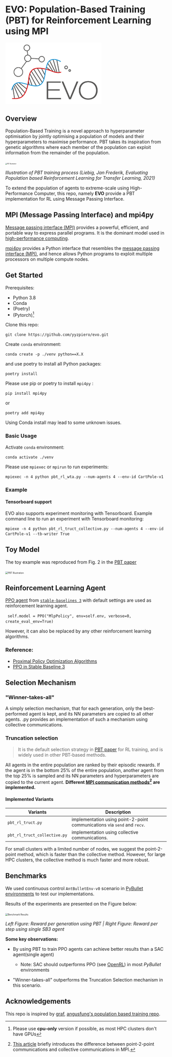 # EVO: Population-Based Training (PBT) for Reinforcement Learning using MPI 

<p>
    <img src="./logo.png"  width=300 />
</p>

## Overview

Population-Based Training is a novel approach to hyperparameter optimisation by jointly optimising a population of models and their hyperparameters to maximise performance. PBT takes its inspiration from genetic algorithms where each member of the population can exploit information from the remainder of the population.



<p>
    <img src="https://i.imgur.com/hvfgzyf.png" alt="PBT Illustration" style="zoom:30%;" />
</p>
<p>
    <em>Illustration of PBT training process (Liebig, Jan Frederik, Evaluating Population based Reinforcement Learning for Transfer Learning, 2021)</em>
</p>


To extend the population of agents to extreme-scale using High-Performance Computer, this repo, namely **EVO** provide a PBT implementation for RL using Message Passing Interface. 

## MPI (Message Passing Interface) and mpi4py

[Message passing interface (MPI)](https://en.wikipedia.org/wiki/Message_Passing_Interface) provides a powerful, efficient, and portable way to express parallel programs.  It is the dominant model used in [high-performance computing](https://en.wikipedia.org/wiki/High-performance_computing). 

[mpi4py](https://mpi4py.readthedocs.io/en/stable/) provides a Python interface that resembles the [message passing interface (MPI)](https://en.wikipedia.org/wiki/Message_Passing_Interface), and hence allows Python programs to exploit multiple processors on multiple compute nodes. 

## Get Started
Prerequisites:

- Python 3.8
- Conda
- (Poetry)
- (Pytorch)[^1]

[^1]: Please use **cpu-only** version if possible, as most HPC clusters don't have GPUs

Clone this repo: 

```
git clone https://github.com/yyzpiero/evo.git
```

Create `conda` environment:
```
conda create -p ./venv python==X.X
```
and use poetry to install all Python packages:

```
poetry install
```

Please use pip or poetry to install `mpi4py` :  
```
pip install mpi4py
``` 

or

```
poetry add mpi4py
```

Using Conda install may lead to some unknown issues.


### Basic Usage
Activate `conda` environment:
```
conda activate ./venv
```

Please use `mpiexec` or `mpirun` to run experiments:
```
mpiexec -n 4 python pbt_rl_wta.py --num-agents 4 --env-id CartPole-v1
```


### Example

#### Tensorboard support
EVO also supports experiment monitoring with Tensorboard. Example command line to run an experiment with Tensorboard monitoring:
```
mpiexe -n 4 python pbt_rl_truct_collective.py --num-agents 4 --env-id CartPole-v1 --tb-writer True
```
## Toy Model
The toy example was reproduced from Fig. 2 in the [PBT paper](https://arxiv.org/abs/1711.09846)

<p>
    <img src="https://i.imgur.com/bbJ12k5.png" alt="PBT Illustration" style="zoom:50%;" />
</p>

## Reinforcement Learning Agent

[PPO agent]() from [`stable-baselines 3`](https://github.com/DLR-RM/stable-baselines3) with default settings are used as reinforcement learning agent.

` self.model = PPO("MlpPolicy", env=self.env, verbose=0, create_eval_env=True)` 

However, it can also be replaced by any other reinforcement learning algorithms.

### Reference: 

- [Proximal Policy Optimization Algorithms](https://arxiv.org/abs/1707.06347)
- [PPO in Stable Baseline 3](https://stable-baselines3.readthedocs.io/en/master/modules/ppo.html)

## Selection Mechanism

### "Winner-takes-all"

A simply selection mechanism, that for each generation, only the best-performed agent is kept, and its NN parameters are copied to all other agents. 
.py provides an implementation of such a mechanism using collective communications.

### Truncation selection

> It is the default selection strategy in [PBT paper](https://arxiv.org/abs/1711.09846) for RL training, and is widely used in other PBT-based methods.

All agents in the entire population are ranked by their episodic rewards. If the agent is in the bottom $25\%$ of the entire population, another agent from the top $25\%$ is sampled and its NN parameters and hyperparameters are copied to the current agent.  **Different <u>MPI communication methods</u>[^note] are implemented.**

#### Implemented Variants

| Variants | Description                                                  |
| -------- | ------------------------------------------------------------ |
|   `pbt_rl_truct.py`       | implementation using point-2-point communications via `send` and `recv`. |
|     `pbt_rl_truct_collective.py`     | implementation using collective communications.              |

For small clusters with a limited number of nodes, we suggest the point-2-point method, which is faster than the collective method. However, for large HPC clusters, the collective method is much faster and more robust.

[^note]: [This article](https://www.futurelearn.com/info/courses/python-in-hpc/0/steps/65143) briefly introduces the difference between point-2-point communications and collective communications in MPI.

## Benchmarks

We used continuous control `AntBulletEnv-v0` scenario in [PyBullet environments](https://pybullet.org/wordpress/) to test our implementations. 

Results of the experiments are presented on the Figure below:


<p>
    <img src="https://i.imgur.com/Mi5Giit.png" alt="Benchmark Results" style="zoom:50%;" />
</p>

<p>
    <em>Left Figure: Reward per generation using PBT | Right Figure: Reward per step using single SB3 agent</em>
</p>




**Some key observations:**

- By using PBT to train PPO agents can achieve better results than a SAC agent(single agent)

  - Note: SAC should outperforms PPO (see [OpenRL](https://wandb.ai/cleanrl/cleanrl.benchmark/reports/Open-RL-Benchmark-0-6-0---Vmlldzo0MDcxOA)) in most *PyBullet* environments

- "Winner-takes-all" outperforms the Truncation Selection mechanism in this scenario.


## Acknowledgements
This repo is inspired by [graf](https://github.com/PytLab/gaft), [angusfung's population based training repo](https://github.com/angusfung/population-based-training). 
